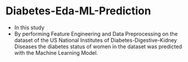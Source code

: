 # Diabetes-Eda-ML-Prediction

- In this study
- By performing Feature Engineering and Data Preprocessing on the dataset of the US National Institutes of Diabetes-Digestive-Kidney Diseases
  the diabetes status of women in the dataset was predicted with the Machine Learning Model.
